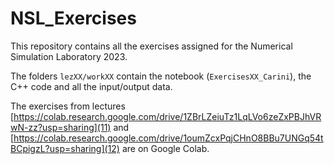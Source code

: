 # NSL_Exercises

This repository contains all the exercises assigned for the Numerical Simulation Laboratory 2023.

The folders `lezXX/workXX` contain the notebook (`ExercisesXX_Carini`), the C++ code and all the input/output data.

The exercises from lectures [https://colab.research.google.com/drive/1ZBrLZeiuTz1LqLVo6zeZxPBJhVRwN-zz?usp=sharing](11) and [https://colab.research.google.com/drive/1oumZcxPqjCHnO8BBu7UNGq54tBCpigzL?usp=sharing](12) are on Google Colab.
